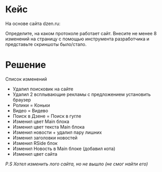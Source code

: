 # Кейс

На основе сайта dzen.ru:

Определите, на каком протоколе работает сайт.
Внесите не менее 8 изменений на страницу с помощью инструмента разработчика и представьте скриншоты было/стало.

# Решение

Список изменений

- Удалил поисковик на сайте
- Удалил 2 всплывающие рекламы с предложением установить браузер
- Ролики = Коньки
- Видео = Видево
- Поиск в Дзене = Поиск в гугле
- Изменил цвет Main блока
- Изменил цвет текста Main блока
- Изменил новости + удалил пару лишних
- Изменил заголовки новостей
- Изменил RSide блок
- Изменил Новость в Main блоке (добавил кота)
- Изменил цвет сайта

_P.S Хотел изменить лого сайта, но не вышло (не смог найти его)_

